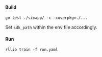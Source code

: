 #### Build
`go test ./simapp/ -c -coverpkg=./...`

Set `sdk_path` within the env file accordingly.

#### Run
`rllib train -f run.yaml`
